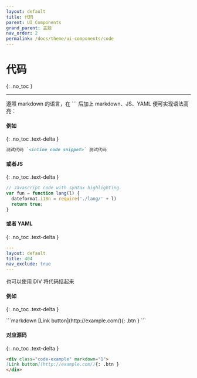 ```yaml
---
layout: default
title: 代码
parent: UI Components
grand_parent: 主题
nav_order: 2
permalink: /docs/theme/ui-components/code
---
```


# 代码
{: .no_toc }

---

遵照 markdown 的语言，在 \`\`\` 后加上 markdown、JS、YAML 便可实现语法高亮：

#### 例如
{: .no_toc .text-delta }

```markdown
测试代码 `<inline code snippet>` 测试代码
```


#### 或者JS
{: .no_toc .text-delta }


```js
// Javascript code with syntax highlighting.
var fun = function lang(l) {
  dateformat.i18n = require('./lang/' + l)
  return true;
}
```

#### 或者 YAML
{: .no_toc .text-delta }


```yaml
---
layout: default
title: 404
nav_exclude: true
---
```


也可以使用 DIV 将代码括起来

#### 例如
{: .no_toc .text-delta }

<div class="code-example" markdown="1">
```markdown
[Link button](http://example.com/){: .btn }
```
</div>


#### 对应源码
{: .no_toc .text-delta }

```markdown
<div class="code-example" markdown="1">
[Link button](http://example.com/){: .btn }
</div>

```
